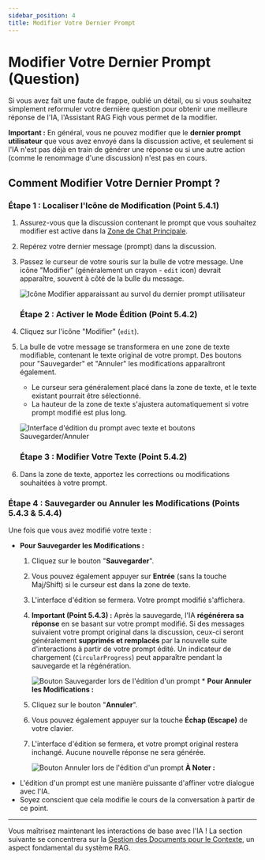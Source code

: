 ```yaml
---
sidebar_position: 4
title: Modifier Votre Dernier Prompt
---
```


# Modifier Votre Dernier Prompt (Question)

Si vous avez fait une faute de frappe, oublié un détail, ou si vous souhaitez simplement reformuler votre dernière question pour obtenir une meilleure réponse de l'IA, l'Assistant RAG Fiqh vous permet de la modifier.

**Important :** En général, vous ne pouvez modifier que le **dernier prompt utilisateur** que vous avez envoyé dans la discussion active, et seulement si l'IA n'est pas déjà en train de générer une réponse ou si une autre action (comme le renommage d'une discussion) n'est pas en cours.

## Comment Modifier Votre Dernier Prompt ?

### Étape 1 : Localiser l'Icône de Modification (Point 5.4.1)

1.  Assurez-vous que la discussion contenant le prompt que vous souhaitez modifier est active dans la [Zone de Chat Principale](../interface-overview/main-chat-area.md).
2.  Repérez votre dernier message (prompt) dans la discussion.
3.  Passez le curseur de votre souris sur la bulle de votre message. Une icône "Modifier" (généralement un crayon - `edit` icon) devrait apparaître, souvent à côté de la bulle du message.

    ![Icône Modifier apparaissant au survol du dernier prompt utilisateur](/img/screenshot-chat-edit-prompt-icon-hover.png)
    ### Étape 2 : Activer le Mode Édition (Point 5.4.2)

1.  Cliquez sur l'icône "Modifier" (`edit`).
2.  La bulle de votre message se transformera en une zone de texte modifiable, contenant le texte original de votre prompt. Des boutons pour "Sauvegarder" et "Annuler" les modifications apparaîtront également.
    * Le curseur sera généralement placé dans la zone de texte, et le texte existant pourrait être sélectionné.
    * La hauteur de la zone de texte s'ajustera automatiquement si votre prompt modifié est plus long.

    ![Interface d'édition du prompt avec texte et boutons Sauvegarder/Annuler](/img/screenshot-chat-editing-prompt-interface.png)
    ### Étape 3 : Modifier Votre Texte (Point 5.4.2)

1.  Dans la zone de texte, apportez les corrections ou modifications souhaitées à votre prompt.

### Étape 4 : Sauvegarder ou Annuler les Modifications (Points 5.4.3 & 5.4.4)

Une fois que vous avez modifié votre texte :

* **Pour Sauvegarder les Modifications :**
    1.  Cliquez sur le bouton "**Sauvegarder**".
    2.  Vous pouvez également appuyer sur **Entrée** (sans la touche Maj/Shift) si le curseur est dans la zone de texte.
    3.  L'interface d'édition se fermera. Votre prompt modifié s'affichera.
    4.  **Important (Point 5.4.3) :** Après la sauvegarde, l'IA **régénérera sa réponse** en se basant sur votre prompt modifié. Si des messages suivaient votre prompt original dans la discussion, ceux-ci seront généralement **supprimés et remplacés** par la nouvelle suite d'interactions à partir de votre prompt édité. Un indicateur de chargement (`CircularProgress`) peut apparaître pendant la sauvegarde et la régénération.

        ![Bouton Sauvegarder lors de l'édition d'un prompt](/img/screenshot-chat-edit-save-button.png) * **Pour Annuler les Modifications :**
    1.  Cliquez sur le bouton "**Annuler**".
    2.  Vous pouvez également appuyer sur la touche **Échap (Escape)** de votre clavier.
    3.  L'interface d'édition se fermera, et votre prompt original restera inchangé. Aucune nouvelle réponse ne sera générée.

        ![Bouton Annuler lors de l'édition d'un prompt](/img/screenshot-chat-edit-cancel-button.png) **À Noter :**
* L'édition d'un prompt est une manière puissante d'affiner votre dialogue avec l'IA.
* Soyez conscient que cela modifie le cours de la conversation à partir de ce point.

---

Vous maîtrisez maintenant les interactions de base avec l'IA ! La section suivante se concentrera sur la [Gestion des Documents pour le Contexte](../documents/why-upload.md), un aspect fondamental du système RAG.